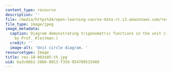 ```yaml
---
content_type: resource
description: ''
file: /media/https%3A/open-learning-course-data-rc.s3.amazonaws.com/res-18-003-calculus-for-beginners-and-artists-spring-2005/ba3c66b128b68013f35d95470851548d_res-18-003s05-th.jpg
file_type: image/jpeg
image_metadata:
  caption: Diagram demonstrating trigonometric functions in the unit circle. (Figure
    by Prof. Kleitman.)
  credit: ''
  image-alt: 'Unit circle diagram. '
resourcetype: Image
title: res-18-003s05-th.jpg
uid: ba3c66b1-28b6-8013-f35d-95470851548d
---
```

